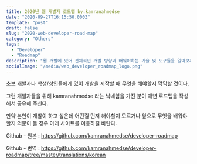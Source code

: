 ```yaml
---
title: 2020년 웹 개발자 로드맵 by.kamranahmedse
date: "2020-09-27T16:15:50.000Z"
template: "post"
draft: false
slug: "2020-web-developer-road-map"
category: "Others"
tags:
  - "Developer"
  - "Roadmap"
description: "웹 개발에 있어 전체적인 개발 방향과 배워야하는 기술 및 도구들을 알아보자."
socialImage: "/media/web_developer_roadmap_logo.png"
---
```


초보 개발자나 학생/성인들에게 있어 개발을 시작할 때 무엇을 해야할지 막막할 것이다.

그런 개발자들을 위해 kamranahmedse 라는 닉네임을 가진 분이 매년 로드맵을 작성해서 공유해 주신다.

만약 본인이 개발이 하고 싶은데 어떤걸 먼저 해야할지 모르거나 앞으로 무엇을 배워야할지 의문이 들 경우 아래 사이트를 이용하길 바란다.

Github - 원본 : https://github.com/kamranahmedse/developer-roadmap

Github - 번역 : https://github.com/kamranahmedse/developer-roadmap/tree/master/translations/korean
